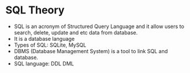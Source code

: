 # SQL Theory
- SQL is an acronym of Structured Query Language and it allow users to search, delete, update and etc data from database. 
- It is a database language 
- Types of SQL: SQLite, MySQL
- DBMS (Database Management System) is a tool to link SQL and database. 
- SQL language:
    DDL
    DML
    
